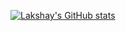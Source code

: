 [![Lakshay's GitHub stats](https://github-readme-stats.vercel.app/api?username=Lucky0108&hide=stars,issues&show_icons=true&count_private=true&line_height=30&theme=vue-dark)](https://github.com/Lucky0108/Lucky0108)
